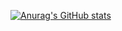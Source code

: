 [![Anurag's GitHub stats](https://github-readme-stats.vercel.app/api?username=Hasegawa-Akito&theme=onedark)](https://github.com/anuraghazra/github-readme-stats)

